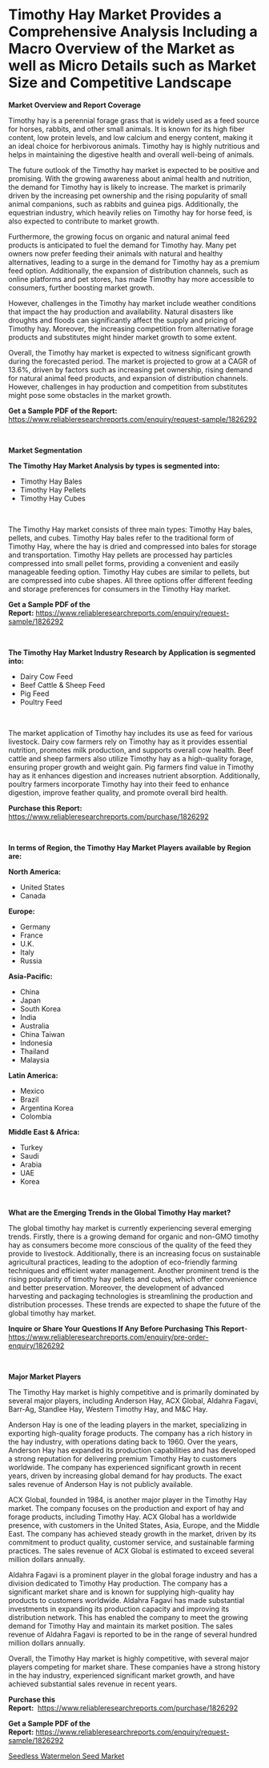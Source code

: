 <p><h1>Timothy Hay Market Provides a Comprehensive Analysis Including a Macro Overview of the Market as well as Micro Details such as Market Size and Competitive Landscape</h1></p><p><strong>Market Overview and Report Coverage</strong></p>
<p><p>Timothy hay is a perennial forage grass that is widely used as a feed source for horses, rabbits, and other small animals. It is known for its high fiber content, low protein levels, and low calcium and energy content, making it an ideal choice for herbivorous animals. Timothy hay is highly nutritious and helps in maintaining the digestive health and overall well-being of animals.</p><p>The future outlook of the Timothy hay market is expected to be positive and promising. With the growing awareness about animal health and nutrition, the demand for Timothy hay is likely to increase. The market is primarily driven by the increasing pet ownership and the rising popularity of small animal companions, such as rabbits and guinea pigs. Additionally, the equestrian industry, which heavily relies on Timothy hay for horse feed, is also expected to contribute to market growth.</p><p>Furthermore, the growing focus on organic and natural animal feed products is anticipated to fuel the demand for Timothy hay. Many pet owners now prefer feeding their animals with natural and healthy alternatives, leading to a surge in the demand for Timothy hay as a premium feed option. Additionally, the expansion of distribution channels, such as online platforms and pet stores, has made Timothy hay more accessible to consumers, further boosting market growth.</p><p>However, challenges in the Timothy hay market include weather conditions that impact the hay production and availability. Natural disasters like droughts and floods can significantly affect the supply and pricing of Timothy hay. Moreover, the increasing competition from alternative forage products and substitutes might hinder market growth to some extent.</p><p>Overall, the Timothy hay market is expected to witness significant growth during the forecasted period. The market is projected to grow at a CAGR of 13.6%, driven by factors such as increasing pet ownership, rising demand for natural animal feed products, and expansion of distribution channels. However, challenges in hay production and competition from substitutes might pose some obstacles in the market growth.</p></p>
<p><strong>Get a Sample PDF of the Report:</strong> <a href="https://www.reliableresearchreports.com/enquiry/request-sample/1826292">https://www.reliableresearchreports.com/enquiry/request-sample/1826292</a></p>
<p>&nbsp;</p>
<p><strong>Market Segmentation</strong></p>
<p><strong>The Timothy Hay Market Analysis by types is segmented into:</strong></p>
<p><ul><li>Timothy Hay Bales</li><li>Timothy Hay Pellets</li><li>Timothy Hay Cubes</li></ul></p>
<p>&nbsp;</p>
<p><p>The Timothy Hay market consists of three main types: Timothy Hay bales, pellets, and cubes. Timothy Hay bales refer to the traditional form of Timothy Hay, where the hay is dried and compressed into bales for storage and transportation. Timothy Hay pellets are processed hay particles compressed into small pellet forms, providing a convenient and easily manageable feeding option. Timothy Hay cubes are similar to pellets, but are compressed into cube shapes. All three options offer different feeding and storage preferences for consumers in the Timothy Hay market.</p></p>
<p><strong>Get a Sample PDF of the Report:</strong>&nbsp;<a href="https://www.reliableresearchreports.com/enquiry/request-sample/1826292">https://www.reliableresearchreports.com/enquiry/request-sample/1826292</a></p>
<p>&nbsp;</p>
<p><strong>The Timothy Hay Market Industry Research by Application is segmented into:</strong></p>
<p><ul><li>Dairy Cow Feed</li><li>Beef Cattle & Sheep Feed</li><li>Pig Feed</li><li>Poultry Feed</li></ul></p>
<p>&nbsp;</p>
<p><p>The market application of Timothy hay includes its use as feed for various livestock. Dairy cow farmers rely on Timothy hay as it provides essential nutrition, promotes milk production, and supports overall cow health. Beef cattle and sheep farmers also utilize Timothy hay as a high-quality forage, ensuring proper growth and weight gain. Pig farmers find value in Timothy hay as it enhances digestion and increases nutrient absorption. Additionally, poultry farmers incorporate Timothy hay into their feed to enhance digestion, improve feather quality, and promote overall bird health.</p></p>
<p><strong>Purchase this Report:</strong>&nbsp; <a href="https://www.reliableresearchreports.com/purchase/1826292">https://www.reliableresearchreports.com/purchase/1826292</a></p>
<p>&nbsp;</p>
<p><strong>In terms of Region, the Timothy Hay Market Players available by Region are:</strong></p>
<p>
    <p> <strong> North America: </strong>
        <ul>
            <li>United States</li>
            <li>Canada</li>
        </ul>
        </p> 
    <p> <strong> Europe: </strong>
        <ul>
            <li>Germany</li>
            <li>France</li>
            <li>U.K.</li>
            <li>Italy</li>
            <li>Russia</li>
        </ul>
        </p> 
    <p> <strong> Asia-Pacific: </strong>
        <ul>
            <li>China</li>
            <li>Japan</li>
            <li>South Korea</li>
            <li>India</li>
            <li>Australia</li>
            <li>China Taiwan</li>
            <li>Indonesia</li>
            <li>Thailand</li>
            <li>Malaysia</li>
        </ul>
        </p> 
    <p> <strong> Latin America: </strong>
        <ul>
            <li>Mexico</li>
            <li>Brazil</li>
            <li>Argentina Korea</li>
            <li>Colombia</li>
        </ul>
        </p> 
    <p> <strong> Middle East & Africa: </strong>
        <ul>
            <li>Turkey</li>
            <li>Saudi</li>
            <li>Arabia</li>
            <li>UAE</li>
            <li>Korea</li>
        </ul>
    </p>
    </p>
<p>&nbsp;</p>
<p><strong>What are the Emerging Trends in the Global Timothy Hay market?</strong></p>
<p><p>The global timothy hay market is currently experiencing several emerging trends. Firstly, there is a growing demand for organic and non-GMO timothy hay as consumers become more conscious of the quality of the feed they provide to livestock. Additionally, there is an increasing focus on sustainable agricultural practices, leading to the adoption of eco-friendly farming techniques and efficient water management. Another prominent trend is the rising popularity of timothy hay pellets and cubes, which offer convenience and better preservation. Moreover, the development of advanced harvesting and packaging technologies is streamlining the production and distribution processes. These trends are expected to shape the future of the global timothy hay market.</p></p>
<p><strong>Inquire or Share Your Questions If Any Before Purchasing This Report</strong>- <a href="https://www.reliableresearchreports.com/enquiry/pre-order-enquiry/1826292">https://www.reliableresearchreports.com/enquiry/pre-order-enquiry/1826292</a></p>
<p>&nbsp;</p>
<p><strong>Major Market Players</strong></p>
<p><p>The Timothy Hay market is highly competitive and is primarily dominated by several major players, including Anderson Hay, ACX Global, Aldahra Fagavi, Barr-Ag, Standlee Hay, Western Timothy Hay, and M&C Hay.</p><p>Anderson Hay is one of the leading players in the market, specializing in exporting high-quality forage products. The company has a rich history in the hay industry, with operations dating back to 1960. Over the years, Anderson Hay has expanded its production capabilities and has developed a strong reputation for delivering premium Timothy Hay to customers worldwide. The company has experienced significant growth in recent years, driven by increasing global demand for hay products. The exact sales revenue of Anderson Hay is not publicly available.</p><p>ACX Global, founded in 1984, is another major player in the Timothy Hay market. The company focuses on the production and export of hay and forage products, including Timothy Hay. ACX Global has a worldwide presence, with customers in the United States, Asia, Europe, and the Middle East. The company has achieved steady growth in the market, driven by its commitment to product quality, customer service, and sustainable farming practices. The sales revenue of ACX Global is estimated to exceed several million dollars annually.</p><p>Aldahra Fagavi is a prominent player in the global forage industry and has a division dedicated to Timothy Hay production. The company has a significant market share and is known for supplying high-quality hay products to customers worldwide. Aldahra Fagavi has made substantial investments in expanding its production capacity and improving its distribution network. This has enabled the company to meet the growing demand for Timothy Hay and maintain its market position. The sales revenue of Aldahra Fagavi is reported to be in the range of several hundred million dollars annually.</p><p>Overall, the Timothy Hay market is highly competitive, with several major players competing for market share. These companies have a strong history in the hay industry, experienced significant market growth, and have achieved substantial sales revenue in recent years.</p></p>
<p><strong>Purchase this Report:</strong>&nbsp;&nbsp;<a href="https://www.reliableresearchreports.com/purchase/1826292">https://www.reliableresearchreports.com/purchase/1826292</a></p>
<p></p>
<p><strong>Get a Sample PDF of the Report:</strong>&nbsp;<a href="https://www.reliableresearchreports.com/enquiry/request-sample/1826292">https://www.reliableresearchreports.com/enquiry/request-sample/1826292</a></p>
<p><p><a href="https://github.com/GroverBarry/Market-Research-Report-List-2/blob/main/seedless-watermelon-seed-market.md">Seedless Watermelon Seed Market</a></p></p>